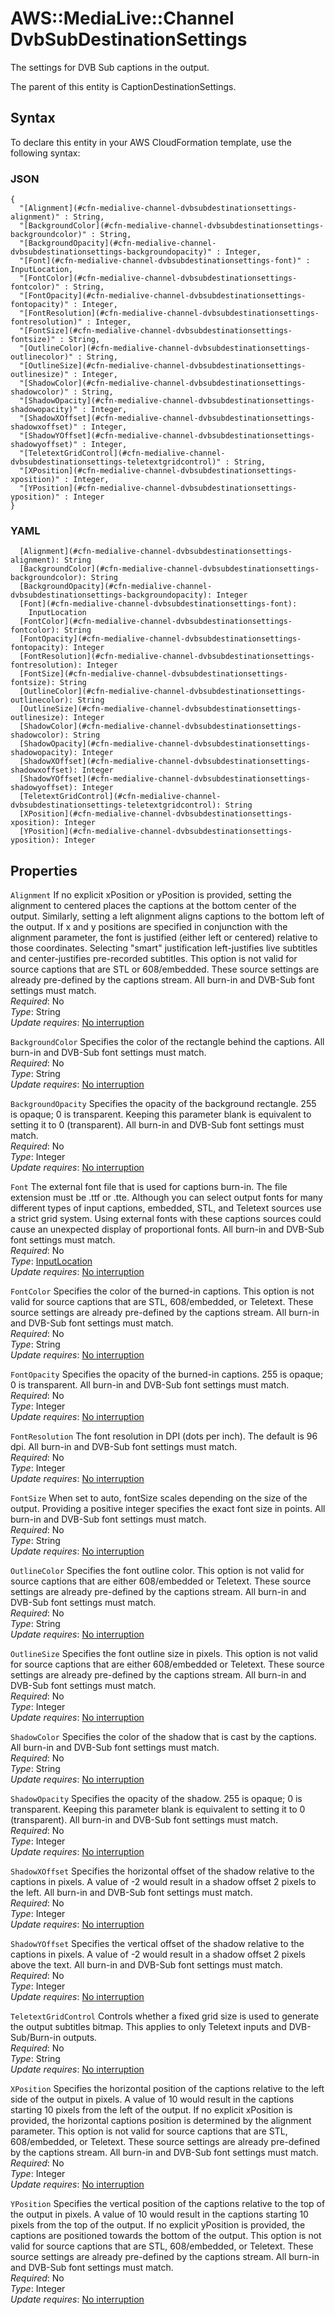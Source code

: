 # AWS::MediaLive::Channel DvbSubDestinationSettings<a name="aws-properties-medialive-channel-dvbsubdestinationsettings"></a>

The settings for DVB Sub captions in the output\.

The parent of this entity is CaptionDestinationSettings\.

## Syntax<a name="aws-properties-medialive-channel-dvbsubdestinationsettings-syntax"></a>

To declare this entity in your AWS CloudFormation template, use the following syntax:

### JSON<a name="aws-properties-medialive-channel-dvbsubdestinationsettings-syntax.json"></a>

```
{
  "[Alignment](#cfn-medialive-channel-dvbsubdestinationsettings-alignment)" : String,
  "[BackgroundColor](#cfn-medialive-channel-dvbsubdestinationsettings-backgroundcolor)" : String,
  "[BackgroundOpacity](#cfn-medialive-channel-dvbsubdestinationsettings-backgroundopacity)" : Integer,
  "[Font](#cfn-medialive-channel-dvbsubdestinationsettings-font)" : InputLocation,
  "[FontColor](#cfn-medialive-channel-dvbsubdestinationsettings-fontcolor)" : String,
  "[FontOpacity](#cfn-medialive-channel-dvbsubdestinationsettings-fontopacity)" : Integer,
  "[FontResolution](#cfn-medialive-channel-dvbsubdestinationsettings-fontresolution)" : Integer,
  "[FontSize](#cfn-medialive-channel-dvbsubdestinationsettings-fontsize)" : String,
  "[OutlineColor](#cfn-medialive-channel-dvbsubdestinationsettings-outlinecolor)" : String,
  "[OutlineSize](#cfn-medialive-channel-dvbsubdestinationsettings-outlinesize)" : Integer,
  "[ShadowColor](#cfn-medialive-channel-dvbsubdestinationsettings-shadowcolor)" : String,
  "[ShadowOpacity](#cfn-medialive-channel-dvbsubdestinationsettings-shadowopacity)" : Integer,
  "[ShadowXOffset](#cfn-medialive-channel-dvbsubdestinationsettings-shadowxoffset)" : Integer,
  "[ShadowYOffset](#cfn-medialive-channel-dvbsubdestinationsettings-shadowyoffset)" : Integer,
  "[TeletextGridControl](#cfn-medialive-channel-dvbsubdestinationsettings-teletextgridcontrol)" : String,
  "[XPosition](#cfn-medialive-channel-dvbsubdestinationsettings-xposition)" : Integer,
  "[YPosition](#cfn-medialive-channel-dvbsubdestinationsettings-yposition)" : Integer
}
```

### YAML<a name="aws-properties-medialive-channel-dvbsubdestinationsettings-syntax.yaml"></a>

```
  [Alignment](#cfn-medialive-channel-dvbsubdestinationsettings-alignment): String
  [BackgroundColor](#cfn-medialive-channel-dvbsubdestinationsettings-backgroundcolor): String
  [BackgroundOpacity](#cfn-medialive-channel-dvbsubdestinationsettings-backgroundopacity): Integer
  [Font](#cfn-medialive-channel-dvbsubdestinationsettings-font):
    InputLocation
  [FontColor](#cfn-medialive-channel-dvbsubdestinationsettings-fontcolor): String
  [FontOpacity](#cfn-medialive-channel-dvbsubdestinationsettings-fontopacity): Integer
  [FontResolution](#cfn-medialive-channel-dvbsubdestinationsettings-fontresolution): Integer
  [FontSize](#cfn-medialive-channel-dvbsubdestinationsettings-fontsize): String
  [OutlineColor](#cfn-medialive-channel-dvbsubdestinationsettings-outlinecolor): String
  [OutlineSize](#cfn-medialive-channel-dvbsubdestinationsettings-outlinesize): Integer
  [ShadowColor](#cfn-medialive-channel-dvbsubdestinationsettings-shadowcolor): String
  [ShadowOpacity](#cfn-medialive-channel-dvbsubdestinationsettings-shadowopacity): Integer
  [ShadowXOffset](#cfn-medialive-channel-dvbsubdestinationsettings-shadowxoffset): Integer
  [ShadowYOffset](#cfn-medialive-channel-dvbsubdestinationsettings-shadowyoffset): Integer
  [TeletextGridControl](#cfn-medialive-channel-dvbsubdestinationsettings-teletextgridcontrol): String
  [XPosition](#cfn-medialive-channel-dvbsubdestinationsettings-xposition): Integer
  [YPosition](#cfn-medialive-channel-dvbsubdestinationsettings-yposition): Integer
```

## Properties<a name="aws-properties-medialive-channel-dvbsubdestinationsettings-properties"></a>

`Alignment` <a name="cfn-medialive-channel-dvbsubdestinationsettings-alignment"></a>
If no explicit xPosition or yPosition is provided, setting the alignment to centered places the captions at the bottom center of the output\. Similarly, setting a left alignment aligns captions to the bottom left of the output\. If x and y positions are specified in conjunction with the alignment parameter, the font is justified \(either left or centered\) relative to those coordinates\. Selecting "smart" justification left\-justifies live subtitles and center\-justifies pre\-recorded subtitles\. This option is not valid for source captions that are STL or 608/embedded\. These source settings are already pre\-defined by the captions stream\. All burn\-in and DVB\-Sub font settings must match\.  
_Required_: No  
_Type_: String  
_Update requires_: [No interruption](https://docs.aws.amazon.com/AWSCloudFormation/latest/UserGuide/using-cfn-updating-stacks-update-behaviors.html#update-no-interrupt)

`BackgroundColor` <a name="cfn-medialive-channel-dvbsubdestinationsettings-backgroundcolor"></a>
Specifies the color of the rectangle behind the captions\. All burn\-in and DVB\-Sub font settings must match\.  
_Required_: No  
_Type_: String  
_Update requires_: [No interruption](https://docs.aws.amazon.com/AWSCloudFormation/latest/UserGuide/using-cfn-updating-stacks-update-behaviors.html#update-no-interrupt)

`BackgroundOpacity` <a name="cfn-medialive-channel-dvbsubdestinationsettings-backgroundopacity"></a>
Specifies the opacity of the background rectangle\. 255 is opaque; 0 is transparent\. Keeping this parameter blank is equivalent to setting it to 0 \(transparent\)\. All burn\-in and DVB\-Sub font settings must match\.  
_Required_: No  
_Type_: Integer  
_Update requires_: [No interruption](https://docs.aws.amazon.com/AWSCloudFormation/latest/UserGuide/using-cfn-updating-stacks-update-behaviors.html#update-no-interrupt)

`Font` <a name="cfn-medialive-channel-dvbsubdestinationsettings-font"></a>
The external font file that is used for captions burn\-in\. The file extension must be \.ttf or \.tte\. Although you can select output fonts for many different types of input captions, embedded, STL, and Teletext sources use a strict grid system\. Using external fonts with these captions sources could cause an unexpected display of proportional fonts\. All burn\-in and DVB\-Sub font settings must match\.  
_Required_: No  
_Type_: [InputLocation](aws-properties-medialive-channel-inputlocation.md)  
_Update requires_: [No interruption](https://docs.aws.amazon.com/AWSCloudFormation/latest/UserGuide/using-cfn-updating-stacks-update-behaviors.html#update-no-interrupt)

`FontColor` <a name="cfn-medialive-channel-dvbsubdestinationsettings-fontcolor"></a>
Specifies the color of the burned\-in captions\. This option is not valid for source captions that are STL, 608/embedded, or Teletext\. These source settings are already pre\-defined by the captions stream\. All burn\-in and DVB\-Sub font settings must match\.  
_Required_: No  
_Type_: String  
_Update requires_: [No interruption](https://docs.aws.amazon.com/AWSCloudFormation/latest/UserGuide/using-cfn-updating-stacks-update-behaviors.html#update-no-interrupt)

`FontOpacity` <a name="cfn-medialive-channel-dvbsubdestinationsettings-fontopacity"></a>
Specifies the opacity of the burned\-in captions\. 255 is opaque; 0 is transparent\. All burn\-in and DVB\-Sub font settings must match\.  
_Required_: No  
_Type_: Integer  
_Update requires_: [No interruption](https://docs.aws.amazon.com/AWSCloudFormation/latest/UserGuide/using-cfn-updating-stacks-update-behaviors.html#update-no-interrupt)

`FontResolution` <a name="cfn-medialive-channel-dvbsubdestinationsettings-fontresolution"></a>
The font resolution in DPI \(dots per inch\)\. The default is 96 dpi\. All burn\-in and DVB\-Sub font settings must match\.  
_Required_: No  
_Type_: Integer  
_Update requires_: [No interruption](https://docs.aws.amazon.com/AWSCloudFormation/latest/UserGuide/using-cfn-updating-stacks-update-behaviors.html#update-no-interrupt)

`FontSize` <a name="cfn-medialive-channel-dvbsubdestinationsettings-fontsize"></a>
When set to auto, fontSize scales depending on the size of the output\. Providing a positive integer specifies the exact font size in points\. All burn\-in and DVB\-Sub font settings must match\.  
_Required_: No  
_Type_: String  
_Update requires_: [No interruption](https://docs.aws.amazon.com/AWSCloudFormation/latest/UserGuide/using-cfn-updating-stacks-update-behaviors.html#update-no-interrupt)

`OutlineColor` <a name="cfn-medialive-channel-dvbsubdestinationsettings-outlinecolor"></a>
Specifies the font outline color\. This option is not valid for source captions that are either 608/embedded or Teletext\. These source settings are already pre\-defined by the captions stream\. All burn\-in and DVB\-Sub font settings must match\.  
_Required_: No  
_Type_: String  
_Update requires_: [No interruption](https://docs.aws.amazon.com/AWSCloudFormation/latest/UserGuide/using-cfn-updating-stacks-update-behaviors.html#update-no-interrupt)

`OutlineSize` <a name="cfn-medialive-channel-dvbsubdestinationsettings-outlinesize"></a>
Specifies the font outline size in pixels\. This option is not valid for source captions that are either 608/embedded or Teletext\. These source settings are already pre\-defined by the captions stream\. All burn\-in and DVB\-Sub font settings must match\.  
_Required_: No  
_Type_: Integer  
_Update requires_: [No interruption](https://docs.aws.amazon.com/AWSCloudFormation/latest/UserGuide/using-cfn-updating-stacks-update-behaviors.html#update-no-interrupt)

`ShadowColor` <a name="cfn-medialive-channel-dvbsubdestinationsettings-shadowcolor"></a>
Specifies the color of the shadow that is cast by the captions\. All burn\-in and DVB\-Sub font settings must match\.  
_Required_: No  
_Type_: String  
_Update requires_: [No interruption](https://docs.aws.amazon.com/AWSCloudFormation/latest/UserGuide/using-cfn-updating-stacks-update-behaviors.html#update-no-interrupt)

`ShadowOpacity` <a name="cfn-medialive-channel-dvbsubdestinationsettings-shadowopacity"></a>
Specifies the opacity of the shadow\. 255 is opaque; 0 is transparent\. Keeping this parameter blank is equivalent to setting it to 0 \(transparent\)\. All burn\-in and DVB\-Sub font settings must match\.  
_Required_: No  
_Type_: Integer  
_Update requires_: [No interruption](https://docs.aws.amazon.com/AWSCloudFormation/latest/UserGuide/using-cfn-updating-stacks-update-behaviors.html#update-no-interrupt)

`ShadowXOffset` <a name="cfn-medialive-channel-dvbsubdestinationsettings-shadowxoffset"></a>
Specifies the horizontal offset of the shadow relative to the captions in pixels\. A value of \-2 would result in a shadow offset 2 pixels to the left\. All burn\-in and DVB\-Sub font settings must match\.  
_Required_: No  
_Type_: Integer  
_Update requires_: [No interruption](https://docs.aws.amazon.com/AWSCloudFormation/latest/UserGuide/using-cfn-updating-stacks-update-behaviors.html#update-no-interrupt)

`ShadowYOffset` <a name="cfn-medialive-channel-dvbsubdestinationsettings-shadowyoffset"></a>
Specifies the vertical offset of the shadow relative to the captions in pixels\. A value of \-2 would result in a shadow offset 2 pixels above the text\. All burn\-in and DVB\-Sub font settings must match\.  
_Required_: No  
_Type_: Integer  
_Update requires_: [No interruption](https://docs.aws.amazon.com/AWSCloudFormation/latest/UserGuide/using-cfn-updating-stacks-update-behaviors.html#update-no-interrupt)

`TeletextGridControl` <a name="cfn-medialive-channel-dvbsubdestinationsettings-teletextgridcontrol"></a>
Controls whether a fixed grid size is used to generate the output subtitles bitmap\. This applies to only Teletext inputs and DVB\-Sub/Burn\-in outputs\.  
_Required_: No  
_Type_: String  
_Update requires_: [No interruption](https://docs.aws.amazon.com/AWSCloudFormation/latest/UserGuide/using-cfn-updating-stacks-update-behaviors.html#update-no-interrupt)

`XPosition` <a name="cfn-medialive-channel-dvbsubdestinationsettings-xposition"></a>
Specifies the horizontal position of the captions relative to the left side of the output in pixels\. A value of 10 would result in the captions starting 10 pixels from the left of the output\. If no explicit xPosition is provided, the horizontal captions position is determined by the alignment parameter\. This option is not valid for source captions that are STL, 608/embedded, or Teletext\. These source settings are already pre\-defined by the captions stream\. All burn\-in and DVB\-Sub font settings must match\.  
_Required_: No  
_Type_: Integer  
_Update requires_: [No interruption](https://docs.aws.amazon.com/AWSCloudFormation/latest/UserGuide/using-cfn-updating-stacks-update-behaviors.html#update-no-interrupt)

`YPosition` <a name="cfn-medialive-channel-dvbsubdestinationsettings-yposition"></a>
Specifies the vertical position of the captions relative to the top of the output in pixels\. A value of 10 would result in the captions starting 10 pixels from the top of the output\. If no explicit yPosition is provided, the captions are positioned towards the bottom of the output\. This option is not valid for source captions that are STL, 608/embedded, or Teletext\. These source settings are already pre\-defined by the captions stream\. All burn\-in and DVB\-Sub font settings must match\.  
_Required_: No  
_Type_: Integer  
_Update requires_: [No interruption](https://docs.aws.amazon.com/AWSCloudFormation/latest/UserGuide/using-cfn-updating-stacks-update-behaviors.html#update-no-interrupt)
